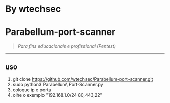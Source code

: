 # By wtechsec

# Parabellum-port-scanner



> *Para fins educacionais e profissional (Pentest)* 


----

## uso

1. git clone https://github.com/wtechsec/Parabellum-port-scanner.git
2. sudo python3 Parabellum\ Port-Scanner.py
3. coloque ip e porta
4. olhe o exemplo  "192.168.1.0/24 80,443,22"






